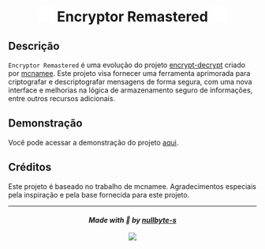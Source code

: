 <h1 align="center"><img src="assets/img/icon.svg" alt="Icon" width="30" height="30"> Encryptor Remastered <img src="assets/img/icon.svg" alt="Icon" width="30" height="30"></h1>

## Descrição

`Encryptor Remastered` é uma evolução do projeto [encrypt-decrypt](https://github.com/mcnamee/encrypt-decrypt) criado por [mcnamee](https://github.com/mcnamee). Este projeto visa fornecer uma ferramenta aprimorada para criptografar e descriptografar mensagens de forma segura, com uma nova interface e melhorias na lógica de armazenamento seguro de informações, entre outros recursos adicionais.

## Demonstração

Você pode acessar a demonstração do projeto [aqui](https://nullbyte-s.github.io/Encryptor-Remastered/).


## Créditos
Este projeto é baseado no trabalho de mcnamee. Agradecimentos especiais pela inspiração e pela base fornecida para este projeto.

-------------

<h5 align="center">
  Made with 💜 by <a href="https://github.com/nullbyte-s/">nullbyte-s</a><br>
  <a href="https://choosealicense.com/licenses/mit/"><br>
  <img src="https://img.shields.io/badge/License-MIT-green.svg">
  </a>
</h5>
